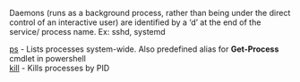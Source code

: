 
Daemons (runs as a background process, rather than being under the direct control of an interactive user) are identified by a ‘d’ at the end of the service/ process name. Ex: sshd, systemd  
  
  
  
[ps](OS%20Commands.md#ps) - Lists processes system-wide. Also predefined alias for **Get-Process** cmdlet in powershell  
[kill](OS%20Commands.md#kill) - Kills processes by PID